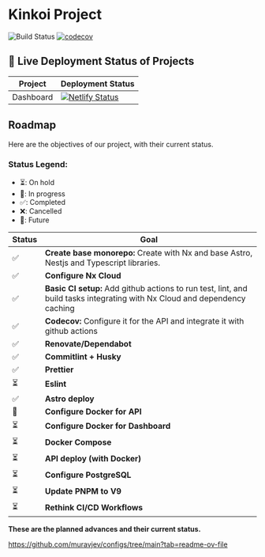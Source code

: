 # Kinkoi Project

![Build Status](https://github.com/pabloimrik17/kinkoi-project/actions/workflows/ci.yml/badge.svg?branch=main)
[![codecov](https://codecov.io/gh/pabloimrik17/kinkoi-project/graph/badge.svg?token=RGADUH6FV4)](https://codecov.io/gh/pabloimrik17/kinkoi-project)

## 🚀 Live Deployment Status of Projects

| Project   | Deployment Status                                                                                                                                                         |
| --------- | ------------------------------------------------------------------------------------------------------------------------------------------------------------------------- |
| Dashboard | [![Netlify Status](https://api.netlify.com/api/v1/badges/0464ae3e-cc04-4ca4-a266-c656a64642ff/deploy-status)](https://app.netlify.com/sites/dev-kinkoi-dashboard/deploys) |

## Roadmap

Here are the objectives of our project, with their current status.

### Status Legend:

-   ⏳: On hold
-   🚀: In progress
-   ✅: Completed
-   ❌: Cancelled
-   🎯: Future

| Status | Goal                                                                                                                       |
| ------ | -------------------------------------------------------------------------------------------------------------------------- |
| ✅     | **Create base monorepo:** Create with Nx and base Astro, Nestjs and Typescript libraries.                                  |
| ✅     | **Configure Nx Cloud**                                                                                                     |
| ✅     | **Basic CI setup:** Add github actions to run test, lint, and build tasks integrating with Nx Cloud and dependency caching |
| ✅     | **Codecov:** Configure it for the API and integrate it with github actions                                                 |
| ✅     | **Renovate/Dependabot**                                                                                                    |
| ✅     | **Commitlint + Husky**                                                                                                     |
| ✅     | **Prettier**                                                                                                               |
| ⏳     | **Eslint**                                                                                                                 |
| ✅     | **Astro deploy**                                                                                                           |
| 🚀     | **Configure Docker for API**                                                                                               |
| ⏳     | **Configure Docker for Dashboard**                                                                                         |
| ⏳     | **Docker Compose**                                                                                                         |
| ⏳     | **API deploy (with Docker)**                                                                                               |
| ⏳     | **Configure PostgreSQL**                                                                                                   |
| ⏳     | **Update PNPM to V9**                                                                                                      |
| ⏳     | **Rethink CI/CD Workflows**                                                                                                |

**These are the planned advances and their current status.**

https://github.com/muravjev/configs/tree/main?tab=readme-ov-file
